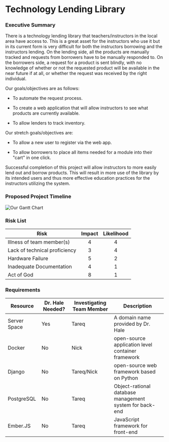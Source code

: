 # Technology Lending Library

### Executive Summary
There is a technology lending library that teachers/instructors in the local area have access to. This is a great asset for the instructors who use it but in its current form is very difficult for both the instructors borrowing and the instructors lending. On the lending side, all the products are manually tracked and requests from borrowers have to be manually responded to. On the borrowers side, a request for a product is sent blindly, with no knowledge of whether or not the requested product will be available in the near future if at all, or whether the request was received by the right individual. 

Our goals/objectives are as follows:

* To automate the request process.

* To create a web application that will allow instructors to see what products are currently available.

* To allow lenders to track inventory.

Our stretch goals/objectives are:

* To allow a new user to register via the web app.

* To allow borrowers to place all items needed for a module into their "cart" in one click.

Successful completion of this project will allow instructors to more easily lend out and borrow products. This will result in more use of the library by its intended users and thus more effective education practices for the instructors utilizing the system. 

### Proposed Project Timeline
![Our Gantt Chart](https://raw.githubusercontent.com/nvolenec-uno/CYBER-4580-makerT1/master/Proposal%20Stuff/Gantt%20Chart3.jpg)

### Risk List
| Risk                          | Impact | Likelihood |
|-------------------------------|:------:|:----------:|
| Illness of team member(s)     |    4   |      4     |
| Lack of technical proficiency |    3   |      4     |
| Hardware Failure              |    5   |      2     |
| Inadequate Documentation      |    4   |      1     |
| Act of God                    |    8   |      1     |

### Requirements
|  Resource  |  Dr. Hale Needed?  |  Investigating Team Member  |  Description  |
|------------|--------------------|-----------------------------|---------------|
|  Server Space  |  Yes  | Tareq | A domain name provided by Dr. Hale |
|  Docker  |  No  |  Nick  |  open-source application level container framework |
|  Django  |  No  |  Tareq/Nick  | open-source web framework based on Python |
|  PostgreSQL  |  No  |  Tareq  | Object-rational database management system for back-end |
|  Ember.JS  |  No  |  Tareq  | JavaScript framework for front-end |
